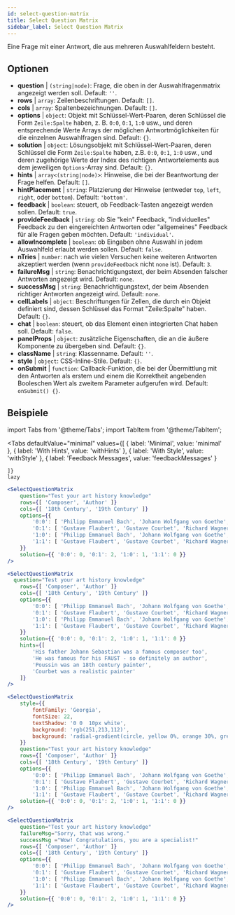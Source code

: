 ```yaml
---
id: select-question-matrix
title: Select Question Matrix
sidebar_label: Select Question Matrix
---
```


Eine Frage mit einer Antwort, die aus mehreren Auswahlfeldern besteht.

## Optionen

* __question__ | `(string|node)`: Frage, die oben in der Auswahlfragenmatrix angezeigt werden soll. Default: `''`.
* __rows__ | `array`: Zeilenbeschriftungen. Default: `[]`.
* __cols__ | `array`: Spaltenbezeichnungen. Default: `[]`.
* __options__ | `object`: Objekt mit Schlüssel-Wert-Paaren, deren Schlüssel die Form `Zeile:Spalte` haben, z. B. `0:0`, `0:1`, `1:0` usw., und deren entsprechende Werte Arrays der möglichen Antwortmöglichkeiten für die einzelnen Auswahlfragen sind. Default: `{}`.
* __solution__ | `object`: Lösungsobjekt mit Schlüssel-Wert-Paaren, deren Schlüssel die Form `Zeile:Spalte` haben, z.B. `0:0`, `0:1`, `1:0` usw., und deren zugehörige Werte der Index des richtigen Antwortelements aus dem jeweiligen `Options`-Array sind. Default: `{}`.
* __hints__ | `array<(string|node)>`: Hinweise, die bei der Beantwortung der Frage helfen. Default: `[]`.
* __hintPlacement__ | `string`: Platzierung der Hinweise (entweder `top`, `left`, `right`, oder `bottom`). Default: `'bottom'`.
* __feedback__ | `boolean`: steuert, ob Feedback-Tasten angezeigt werden sollen. Default: `true`.
* __provideFeedback__ | `string`: ob Sie "kein" Feedback, "individuelles" Feedback zu den eingereichten Antworten oder "allgemeines" Feedback für alle Fragen geben möchten. Default: `'individual'`.
* __allowIncomplete__ | `boolean`: ob Eingaben ohne Auswahl in jedem Auswahlfeld erlaubt werden sollen. Default: `false`.
* __nTries__ | `number`: nach wie vielen Versuchen keine weiteren Antworten akzeptiert werden (wenn `provideFeedback` nicht `none` ist). Default: `3`.
* __failureMsg__ | `string`: Benachrichtigungstext, der beim Absenden falscher Antworten angezeigt wird. Default: `none`.
* __successMsg__ | `string`: Benachrichtigungstext, der beim Absenden richtiger Antworten angezeigt wird. Default: `none`.
* __cellLabels__ | `object`: Beschriftungen für Zellen, die durch ein Objekt definiert sind, dessen Schlüssel das Format "Zeile:Spalte" haben. Default: `{}`.
* __chat__ | `boolean`: steuert, ob das Element einen integrierten Chat haben soll. Default: `false`.
* __panelProps__ | `object`: zusätzliche Eigenschaften, die an die äußere Komponente <Panel /> zu übergeben sind. Default: `{}`.
* __className__ | `string`: Klassenname. Default: `''`.
* __style__ | `object`: CSS-Inline-Stile. Default: `{}`.
* __onSubmit__ | `function`: Callback-Funktion, die bei der Übermittlung mit den Antworten als erstem und einem die Korrektheit angebenden Booleschen Wert als zweitem Parameter aufgerufen wird. Default: `onSubmit() {}`.


## Beispiele


import Tabs from '@theme/Tabs';
import TabItem from '@theme/TabItem';

<Tabs
    defaultValue="minimal"
    values={[
        { label: 'Minimal', value: 'minimal' },
        { label: 'With Hints', value: 'withHints' },
        { label: 'With Style', value: 'withStyle' },
        { label: 'Feedback Messages', value: 'feedbackMessages' }
        
    ]}
    lazy
>

<TabItem value="minimal">

```jsx live
<SelectQuestionMatrix
    question="Test your art history knowledge"
    rows={[ 'Composer', 'Author' ]} 
    cols={[ '18th Century', '19th Century' ]} 
    options={{ 
        '0:0': [ 'Philipp Emmanuel Bach', 'Johann Wolfgang von Goethe', 'Nicolas Poussin'], 
        '0:1': [ 'Gustave Flaubert', 'Gustave Courbet', 'Richard Wagner'] ,
        '1:0': [ 'Philipp Emmanuel Bach', 'Johann Wolfgang von Goethe', 'Nicolas Poussin'],
        '1:1': [ 'Gustave Flaubert', 'Gustave Courbet', 'Richard Wagner'] 
    }} 
    solution={{ '0:0': 0, '0:1': 2, '1:0': 1, '1:1': 0 }}
/>
```
</TabItem>

<TabItem value="withHints">

```jsx live
<SelectQuestionMatrix
  question="Test your art history knowledge"
    rows={[ 'Composer', 'Author' ]} 
    cols={[ '18th Century', '19th Century' ]} 
    options={{ 
        '0:0': [ 'Philipp Emmanuel Bach', 'Johann Wolfgang von Goethe', 'Nicolas Poussin'], 
        '0:1': [ 'Gustave Flaubert', 'Gustave Courbet', 'Richard Wagner'] ,
        '1:0': [ 'Philipp Emmanuel Bach', 'Johann Wolfgang von Goethe', 'Nicolas Poussin'],
        '1:1': [ 'Gustave Flaubert', 'Gustave Courbet', 'Richard Wagner'] 
    }} 
    solution={{ '0:0': 0, '0:1': 2, '1:0': 1, '1:1': 0 }}
    hints={[
        'His father Johann Sebastian was a famous composer too',
        'He was famous for his FAUST - so definitely an author',
        'Poussin was an 18th century painter',
        'Courbet was a realistic painter'
    ]}
/>
```
</TabItem>

<TabItem value="withStyle">

```jsx live
<SelectQuestionMatrix
    style={{ 
        fontFamily: 'Georgia',
        fontSize: 22, 
        textShadow: '0 0  10px white',
        background: 'rgb(251,213,112)',
        background: 'radial-gradient(circle, yellow 0%, orange 30%, green 100%)'
    }}
    question="Test your art history knowledge"
    rows={[ 'Composer', 'Author' ]} 
    cols={[ '18th Century', '19th Century' ]} 
    options={{ 
        '0:0': [ 'Philipp Emmanuel Bach', 'Johann Wolfgang von Goethe', 'Nicolas Poussin'], 
        '0:1': [ 'Gustave Flaubert', 'Gustave Courbet', 'Richard Wagner'] ,
        '1:0': [ 'Philipp Emmanuel Bach', 'Johann Wolfgang von Goethe', 'Nicolas Poussin'],
        '1:1': [ 'Gustave Flaubert', 'Gustave Courbet', 'Richard Wagner'] }} 
    solution={{ '0:0': 0, '0:1': 2, '1:0': 1, '1:1': 0 }}
/>
```
</TabItem>


<TabItem value="feedbackMessages">

```jsx live
<SelectQuestionMatrix
    question="Test your art history knowledge"
    failureMsg="Sorry, that was wrong." 
    successMsg ="Wow! Congratulations, you are a specialist!"
    rows={[ 'Composer', 'Author' ]} 
    cols={[ '18th Century', '19th Century' ]} 
    options={{ 
        '0:0': [ 'Philipp Emmanuel Bach', 'Johann Wolfgang von Goethe', 'Nicolas Poussin'], 
        '0:1': [ 'Gustave Flaubert', 'Gustave Courbet', 'Richard Wagner'] ,
        '1:0': [ 'Philipp Emmanuel Bach', 'Johann Wolfgang von Goethe', 'Nicolas Poussin'],
        '1:1': [ 'Gustave Flaubert', 'Gustave Courbet', 'Richard Wagner'] 
    }} 
    solution={{ '0:0': 0, '0:1': 2, '1:0': 1, '1:1': 0 }}
/>
```

</TabItem>

</Tabs>


